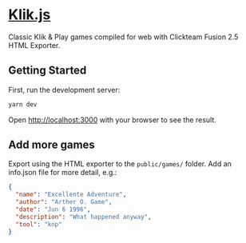 # [Klik.js](https://klikjs.now.sh)

Classic Klik & Play games compiled for web with Clickteam Fusion 2.5 HTML Exporter.

## Getting Started

First, run the development server:

```bash
yarn dev
```

Open [http://localhost:3000](http://localhost:3000) with your browser to see the result.

## Add more games

Export using the HTML exporter to the `public/games/` folder. Add an info.json file for more detail, e.g.:
```json
{
  "name": "Excellente Adventure",
  "author": "Arther O. Game",
  "date": "Jun 6 1996",
  "description": "What happened anyway",
  "tool": "knp"
}
```
